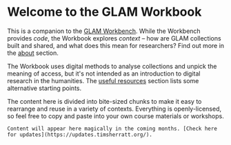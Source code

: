 # Welcome to the GLAM Workbook

This is a companion to the [GLAM Workbench](https://glam-workbench.net/). While the Workbench provides *code*, the Workbook explores *context* – how are GLAM collections built and shared, and what does this mean for researchers? Find out more in the [about](about-the-workbook.md) section.

The Workbook uses digital methods to analyse collections and unpick the meaning of access, but it's not intended as an introduction to digital research in the humanities. The [useful resources](other-useful-resources.md) section lists some alternative starting points.

The content here is divided into bite-sized chunks to make it easy to rearrange and reuse in a variety of contexts. Everything is openly-licensed, so feel free to copy and paste into your own course materials or workshops.

```{admonition} UNDER CONSTRUCTION
Content will appear here magically in the coming months. [Check here for updates](https://updates.timsherratt.org/).
```

```{tableofcontents}
```
